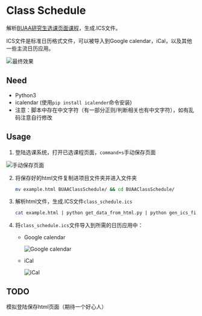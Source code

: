 # Class Schedule

解析[BUAA研究生选课页面课程](http://gsmis.buaa.edu.cn/)，生成.ICS文件。

ICS文件是标准日历格式文件，可以被导入到Google calendar，iCal，以及其他一些主流日历应用。

![最终效果](https://tva1.sinaimg.cn/large/006y8mN6gy1g6ust9morsj31850u0qrs.jpg)



## Need

- Python3
- icalendar (使用`pip install icalender`命令安装)
- 注意：脚本中存在中文字符（有一部分正则/判断相关也有中文字符），如有乱码注意自行修改

## Usage

1. 登陆选课系统，打开已选课程页面，`command+s`手动保存页面

![手动保存页面](https://tva1.sinaimg.cn/large/006y8mN6ly1g6t7p79pkyj31760u0gpf.jpg)

2. 将保存好的html文件复制进项目文件夹并进入文件夹

   ```bash
   mv example.html BUAAClassSchedule/ && cd BUAAClassSchedule/
   ```

3. 解析html文件，生成.ICS文件`class_schedule.ics`

   ```bash
   cat example.html | python get_data_from_html.py | python gen_ics_file.py
   ```

5. 将`class_schedule.ics`文件导入到所需的日历应用中：

   - Google calendar
   
     ![Google calendar](https://tva1.sinaimg.cn/large/006y8mN6gy1g6uq3o0zckj316o0gwjrn.jpg)
   
   - iCal
   
     ![iCal](https://tva1.sinaimg.cn/large/006y8mN6gy1g6uq226cjuj30fo07aac8.jpg)
   
   
   





## TODO

模拟登陆保存html页面（期待一个好心人）



